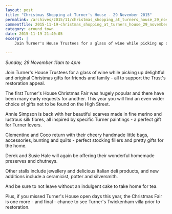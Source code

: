 ```yaml
---
layout: post
title: "Christmas Shopping at Turner's House - 29 November 2015"
permalink: /archives/2015/11/christmas_shopping_at_turners_house_29_november_20.html
commentfile: 2015-11-19-christmas_shopping_at_turners_house_29_november_20
category: around_town
date: 2015-11-19 21:40:05
excerpt: |
    Join Turner's House Trustees for a glass of wine while picking up delightful and original Christmas gifts for friends and family - all to support the Trust's restoration appeal.

---
```


*Sunday, 29 November 11am to 4pm*

Join Turner's House Trustees for a glass of wine while picking up delightful and original Christmas gifts for friends and family - all to support the Trust's restoration appeal.

The first Turner's House Christmas Fair was hugely popular and there have been many early requests for another. This year you will find an even wider choice of gifts not to be found on the High Street.

Annie Simpson is back with her beautiful scarves made in fine merino and lustrous silk fibres, all inspired by specific Turner paintings - a perfect gift for Turner lovers.

Clementine and Coco return with their cheery handmade little bags, accessories, bunting and quilts - perfect stocking fillers and pretty gifts for the home.

Derek and Susie Hale will again be offering their wonderful homemade preserves and chutneys.

Other stalls include jewellery and delicious Italian deli products, and new additions include a ceramicist, potter and silversmith.

And be sure to not leave without an indulgent cake to take home for tea.

Plus, if you missed Turner's House open days this year, the Christmas Fair is one more - and final - chance to see Turner's Twickenham villa prior to restoration.

